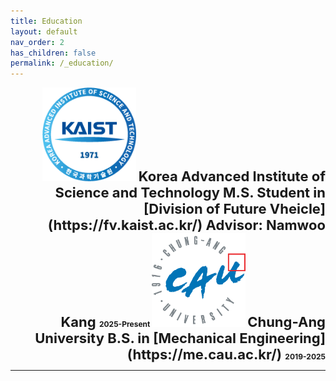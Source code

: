 ```yaml
---
title: Education
layout: default
nav_order: 2
has_children: false
permalink: /_education/
---
```


<div style="text-align:right;">
<img src="/assets/images/KAIST_emblem1.gif" alt="KAIST" width="150">        
<span style="font-size:22px; font-weight:bold;">Korea Advanced Institute of Science and Technology<span>
M.S. Student in [Division of Future Vheicle](https://fv.kaist.ac.kr/)
Advisor: Namwoo Kang
<span style="font-size:12px;">2025-Present<span>


<img src="/assets/images/CAU_emblem.png" alt="KAIST" width="150">
<span style="font-size:22px; font-weight:bold;"> Chung-Ang University <span>
B.S. in [Mechanical Engineering](https://me.cau.ac.kr/)
<span style="font-size:12px;">2019-2025<span>
<div>

----